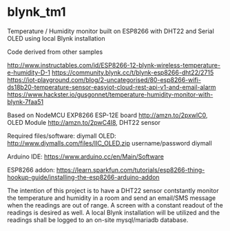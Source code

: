 # blynk_tm1
Temperature / Humidity monitor built on ESP8266 with DHT22 and Serial OLED using local Blynk installation

Code derived from other samples

http://www.instructables.com/id/ESP8266-12-blynk-wireless-temperature-e-humidity-D-1
https://community.blynk.cc/t/blynk-esp8266-dht22/2715
https://iot-playground.com/blog/2-uncategorised/80-esp8266-wifi-ds18b20-temperature-sensor-easyiot-cloud-rest-api-v1-and-email-alarm
https://www.hackster.io/gusgonnet/temperature-humidity-monitor-with-blynk-7faa51

Based on NodeMCU EXP8266 ESP-12E board http://amzn.to/2pxwlC0, OLED Module http://amzn.to/2pwC4I8, DHT22 sensor

Required files/software:
diymall OLED: http://www.diymalls.com/files/IIC_OLED.zip username/password diymall

Arduino IDE: https://www.arduino.cc/en/Main/Software

ESP8266 addon: https://learn.sparkfun.com/tutorials/esp8266-thing-hookup-guide/installing-the-esp8266-arduino-addon

The intention of this project is to have a DHT22 sensor contstantly monitor the temperature and humidity in a room and send an email/SMS
message when the readings are out of range. A screen with a constant readout of the readings is desired as well. A local Blynk 
installation will be utilized and the readings shall be logged to an on-site mysql/mariadb database.
